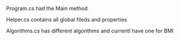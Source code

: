 Program.cs  had the Main method 

Helper.cs contains all global fileds and properties 

Algorithms.cs has different algorithms and currentl have one for BMI
